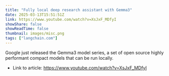 ```yaml
---
title: "Fully local deep research assistant with Gemma3"
date: 2025-03-13T15:51:51Z
link: https://www.youtube.com/watch?v=XsJxF_MDfyI
showShare: false
showReadTime: false
thumbnail: images/misc.png
tags: ["langchain.com"]
---
```

Google just released the Gemma3 model series, a set of open source highly performant compact models that can be run locally.

- Link to article: https://www.youtube.com/watch?v=XsJxF_MDfyI